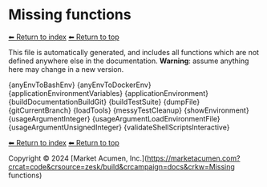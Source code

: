 # Missing functions

[⬅ Return to index](index.md)
[⬅ Return to top](../index.md)

This file is automatically generated, and includes all functions which are not defined anywhere else in the documentation. **Warning**: assume anything here may change in a new version. 

{anyEnvToBashEnv}
{anyEnvToDockerEnv}
{applicationEnvironmentVariables}
{applicationEnvironment}
{buildDocumentationBuildGit}
{buildTestSuite}
{dumpFile}
{gitCurrentBranch}
{loadTools}
{messyTestCleanup}
{showEnvironment}
{usageArgumentInteger}
{usageArgumentLoadEnvironmentFile}
{usageArgumentUnsignedInteger}
{validateShellScriptsInteractive}

[⬅ Return to index](index.md)
[⬅ Return to top](../index.md)

Copyright &copy; 2024 [Market Acumen, Inc.](https://marketacumen.com?crcat=code&crsource=zesk/build&crcampaign=docs&crkw=Missing functions)
